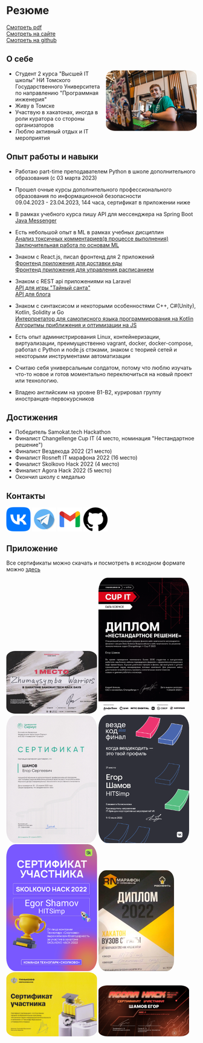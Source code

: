 # Резюме
[Смотреть pdf](https://shameoff.ru/cv.pdf)  
[Смотреть на сайте](https://shameoff.ru/)  
[Смотреть на github](https://github.com/shameoff/CV)

## О себе
<img src="resources/img/myphoto.jpg" alt= “myphoto.jpg” width="240" style="float: right; border-radius:10%">

* Студент 2 курса "Высшей IT школы" НИ Томского Государственного Университета по направлению "Программная инженерия"
* Живу в Томске
* Участвую в хакатонах, иногда в роли куратора со стороны организаторов
* Люблю активный отдых и IT мероприятия

## Опыт работы и навыки
* Работаю part-time преподавателем Python в школе дополнительного образования
 (с 03 марта 2023)

* Прошел очные курсы дополнительного профессионального образования по информационной безопасности  
09.04.2023 - 23.04.2023, 144 часа, сертификат в приложении ниже

* В рамках учебного курса пишу API для мессенджера на Spring Boot  
[Java Messenger](https://github.com/shameoff/Messenger_SpringLab)

* Есть небольшой опыт в ML в рамках учебных дисциплин  
[Анализ токсичных комментариев(в процессе выполнения)](https://github.com/shameoff/toxic_comments_ML_Lab1)  
[Заключительная работа по основам ML](https://github.com/shameoff/ML_lab_cosmos_titanic)

* Знаком с React.js, писал фронтенд для 2 приложений     
[Фронтенд приложения для доставки еды](https://github.com/shameoff/Delivery.Kushats)  
[Фронтенд приложения для управления расписанием](https://gitlab.com/outoftimeinc/frontend/outoftimefrontend)

* Знаком с REST api приложениями на Laravel  
[API для игры "Тайный санта"](https://github.com/shameoff/YaProfi2023_RestApi_For_Santa)  
[API для блога](https://github.com/shameoff/blogAPI)

* Знаком с синтаксисом и некоторыми особенностями C++, C#(Unity), Kotlin, Solidity и Go  
[Интерпретатор для самописного языка программирования на Kotlin](https://github.com/shameoff/Interpreter)  
[Алгоритмы приближения и оптимизации на JS](https://github.com/shameoff/HITs-6-module-Interesting-Algorithms)

* Есть опыт администрирования Linux, контейнеризации, виртуализации, преимущественно vagrant, docker, docker-compose, работал с Python и node.js стэками, знаком с теорией сетей и некоторыми инструментами автоматизации

* Считаю себя универсальным солдатом, потому что люблю изучать что-то новое и готов моментально переключиться на новый проект или технологию.

* Владею английским на уровне B1-B2, курировал группу иностранцев-первокурсников

## Достижения
* Победитель Samokat.tech Hackathon 
* Финалист Changellenge Cup IT (4 место, номинация "Нестандартное решение")
* Финалист Вездекода 2022 (21 место)
* Финалист Rosneft IT марафона 2022 (16 место)
* Финалист Skolkovo Hack 2022 (4 место)
* Финалист Agora Hack 2022 (5 место)
* Окончил школу с медалью  

## Контакты
<a href="https://vk.com/shameoff" rel="id138729111">![vk Егор Шамов](resources/img/icons/vk.png)</a>
<a href="https://t.me/shameoff" rel="@shameoff">![tg @shameoff](resources/img/icons/tg.png)</a>
<a href="mailto:eshamov030316@gmail.com" rel="eshamov030316@gmail.com">![eshamov030316@gmail.com](resources/img/icons/gmail.png)</a>
<a href="https://github.com/shameoff" rel="shameoff github">![tg @shameoff](resources/img/icons/github.png)</a>


## Приложение
Все сертификаты можно скачать и посмотреть в исходном формате можно [здесь](https://github.com/shameoff/CV/tree/main/img/certificates) 
<!-- Тут обязательно нужна пустая строка, иначе структура PDF будет работать неправильно -->

<img src="resources/img/certificates/Samokat.tech_Zhumaysymba_Warriors.png" alt= "certificate" width="240" style="border-radius:10%">
<img src="resources/img/certificates/Changellenge unusual solve Certificate.png" alt= "certificate" width="240" style="border-radius:10%">
<img src="resources/img/certificates/Sirius Certificate.jpg" alt= "certificate" width="240" style="border-radius:10%">
<img src="resources/img/certificates/HITSimp_Egor_Shamov.png" alt= "certificate" width="240" style="border-radius:10%">
<img src="resources/img/certificates/SkolkovoHack2022.png" alt= "certificate" width="240" style="border-radius:10%">
<img src="resources/img/certificates/RosneftMarathon.jpg" alt= "certificate" width="200" style="border-radius:10%">
<img src="resources/img/certificates/Tinkoff Certificate.jpg" alt= "certificate" width="240" style="border-radius:10%">
<img src="resources/img/certificates/AgoraHack2022.png" alt= "certificate" width="240" style="border-radius:10%">